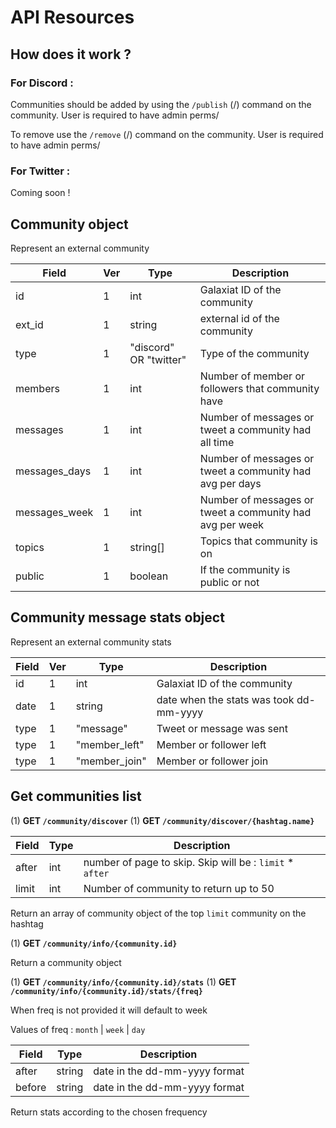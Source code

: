 # API Resources

## How does it work ? 

### For Discord : 
Communities should be added by using the `/publish` (/) command on the community. User is required to have admin perms/

To remove use the `/remove` (/) command on the community. User is required to have admin perms/


### For Twitter :
Coming soon !

## Community object

Represent an external community

| Field         | Ver | Type                   | Description                                              |
| ------------- | --- | ---------------------- | -------------------------------------------------------- |
| id            | 1   | int                    | Galaxiat ID of the community                             |
| ext_id        | 1   | string                 | external id of the community                             |
| type          | 1   | "discord" OR "twitter" | Type of the community                                    |
| members       | 1   | int                    | Number of member or followers that community have        |
| messages      | 1   | int                    | Number of messages or tweet a community had all time     |
| messages_days | 1   | int                    | Number of messages or tweet a community had avg per days |
| messages_week | 1   | int                    | Number of messages or tweet a community had avg per week |
| topics        | 1   | string[]               | Topics that community is on                              |
| public        | 1   | boolean                | If the community is public or not                        |

## Community message stats object

Represent an external community stats

| Field | Ver | Type          | Description                             |
| ----- | --- | ------------- | --------------------------------------- |
| id    | 1   | int           | Galaxiat ID of the community            |
| date  | 1   | string        | date when the stats was took dd-mm-yyyy |
| type  | 1   | "message"     | Tweet or message was sent               |
| type  | 1   | "member_left" | Member or follower left                 |
| type  | 1   | "member_join" | Member or follower join                 |

## Get communities list

(1) **GET `/community/discover`**
(1) **GET `/community/discover/{hashtag.name}`**

| Field | Type | Description                                               |
| ----- | ---- | --------------------------------------------------------- |
| after | int  | number of page to skip. Skip will be : `limit` \* `after` |
| limit | int  | Number of community to return up to 50                    |

Return an array of community object of the top `limit` community on the hashtag

(1) **GET `/community/info/{community.id}`**

Return a community object

(1) **GET `/community/info/{community.id}/stats`**
(1) **GET `/community/info/{community.id}/stats/{freq}`**

When freq is not provided it will default to week

Values of freq : `month` | `week` | `day`

| Field  | Type   | Description                   |
| ------ | ------ | ----------------------------- |
| after  | string | date in the dd-mm-yyyy format |
| before | string | date in the dd-mm-yyyy format |

Return stats according to the chosen frequency 

